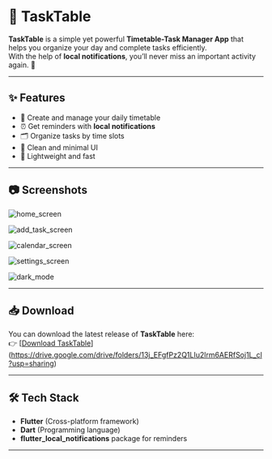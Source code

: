# 📅 TaskTable

**TaskTable** is a simple yet powerful **Timetable-Task Manager App** that helps you organize your day and complete tasks efficiently.  
With the help of **local notifications**, you’ll never miss an important activity again. 🚀  

---

## ✨ Features

- 📌 Create and manage your daily timetable  
- ⏰ Get reminders with **local notifications**  
- 🗂️ Organize tasks by time slots  
- 🎨 Clean and minimal UI  
- 📱 Lightweight and fast  

---

## 📷 Screenshots
![home_screen](https://github.com/user-attachments/assets/93559893-2f32-4611-a436-9a63d40a17b3)

![add_task_screen](https://github.com/user-attachments/assets/29e05f14-7d56-4e6f-82d5-d5d34fb9b225)

![calendar_screen](https://github.com/user-attachments/assets/95b58754-5e2b-459e-a338-3ab37fdf792a)

![settings_screen](https://github.com/user-attachments/assets/055608fe-c91a-4cf2-8e67-92aca9f7cbf1)

![dark_mode](https://github.com/user-attachments/assets/b416420b-ec61-44c4-b86c-a300791d9242)






---

## 📥 Download
You can download the latest release of **TaskTable** here:  
👉 [[Download TaskTable](YOUR_DRIVE_LINK_HERE)](https://drive.google.com/drive/folders/13j_EFgfPz2Q1LIu2lrm6AERfSoj1L_cl?usp=sharing)

---

## 🛠️ Tech Stack

- **Flutter** (Cross-platform framework)  
- **Dart** (Programming language)  
- **flutter_local_notifications** package for reminders  

---
